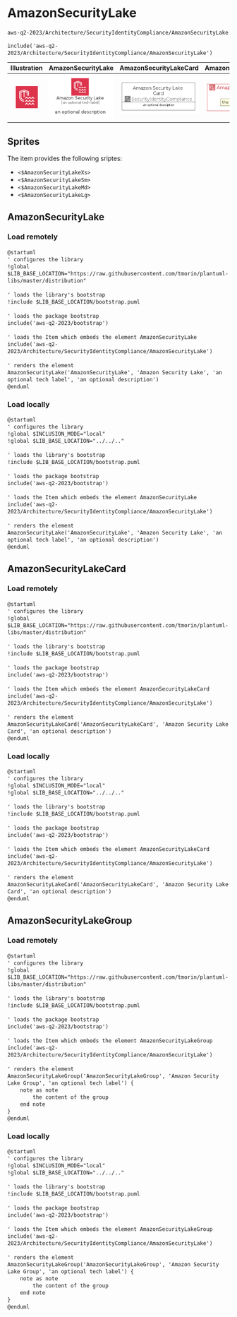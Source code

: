 # AmazonSecurityLake


```text
aws-q2-2023/Architecture/SecurityIdentityCompliance/AmazonSecurityLake
```

```text
include('aws-q2-2023/Architecture/SecurityIdentityCompliance/AmazonSecurityLake')
```



| Illustration | AmazonSecurityLake | AmazonSecurityLakeCard | AmazonSecurityLakeGroup |
| :---: | :---: | :---: | :---: |
| ![illustration for Illustration](../../../aws-q2-2023/Architecture/SecurityIdentityCompliance/AmazonSecurityLake.png) | ![illustration for AmazonSecurityLake](../../../aws-q2-2023/Architecture/SecurityIdentityCompliance/AmazonSecurityLake.Local.png) | ![illustration for AmazonSecurityLakeCard](../../../aws-q2-2023/Architecture/SecurityIdentityCompliance/AmazonSecurityLakeCard.Local.png) | ![illustration for AmazonSecurityLakeGroup](../../../aws-q2-2023/Architecture/SecurityIdentityCompliance/AmazonSecurityLakeGroup.Local.png) |



## Sprites
The item provides the following sriptes:

- `<$AmazonSecurityLakeXs>`
- `<$AmazonSecurityLakeSm>`
- `<$AmazonSecurityLakeMd>`
- `<$AmazonSecurityLakeLg>`





## AmazonSecurityLake

### Load remotely
```plantuml
@startuml
' configures the library
!global $LIB_BASE_LOCATION="https://raw.githubusercontent.com/tmorin/plantuml-libs/master/distribution"

' loads the library's bootstrap
!include $LIB_BASE_LOCATION/bootstrap.puml

' loads the package bootstrap
include('aws-q2-2023/bootstrap')

' loads the Item which embeds the element AmazonSecurityLake
include('aws-q2-2023/Architecture/SecurityIdentityCompliance/AmazonSecurityLake')

' renders the element
AmazonSecurityLake('AmazonSecurityLake', 'Amazon Security Lake', 'an optional tech label', 'an optional description')
@enduml
```

### Load locally
```plantuml
@startuml
' configures the library
!global $INCLUSION_MODE="local"
!global $LIB_BASE_LOCATION="../../.."

' loads the library's bootstrap
!include $LIB_BASE_LOCATION/bootstrap.puml

' loads the package bootstrap
include('aws-q2-2023/bootstrap')

' loads the Item which embeds the element AmazonSecurityLake
include('aws-q2-2023/Architecture/SecurityIdentityCompliance/AmazonSecurityLake')

' renders the element
AmazonSecurityLake('AmazonSecurityLake', 'Amazon Security Lake', 'an optional tech label', 'an optional description')
@enduml
```

## AmazonSecurityLakeCard

### Load remotely
```plantuml
@startuml
' configures the library
!global $LIB_BASE_LOCATION="https://raw.githubusercontent.com/tmorin/plantuml-libs/master/distribution"

' loads the library's bootstrap
!include $LIB_BASE_LOCATION/bootstrap.puml

' loads the package bootstrap
include('aws-q2-2023/bootstrap')

' loads the Item which embeds the element AmazonSecurityLakeCard
include('aws-q2-2023/Architecture/SecurityIdentityCompliance/AmazonSecurityLake')

' renders the element
AmazonSecurityLakeCard('AmazonSecurityLakeCard', 'Amazon Security Lake Card', 'an optional description')
@enduml
```

### Load locally
```plantuml
@startuml
' configures the library
!global $INCLUSION_MODE="local"
!global $LIB_BASE_LOCATION="../../.."

' loads the library's bootstrap
!include $LIB_BASE_LOCATION/bootstrap.puml

' loads the package bootstrap
include('aws-q2-2023/bootstrap')

' loads the Item which embeds the element AmazonSecurityLakeCard
include('aws-q2-2023/Architecture/SecurityIdentityCompliance/AmazonSecurityLake')

' renders the element
AmazonSecurityLakeCard('AmazonSecurityLakeCard', 'Amazon Security Lake Card', 'an optional description')
@enduml
```

## AmazonSecurityLakeGroup

### Load remotely
```plantuml
@startuml
' configures the library
!global $LIB_BASE_LOCATION="https://raw.githubusercontent.com/tmorin/plantuml-libs/master/distribution"

' loads the library's bootstrap
!include $LIB_BASE_LOCATION/bootstrap.puml

' loads the package bootstrap
include('aws-q2-2023/bootstrap')

' loads the Item which embeds the element AmazonSecurityLakeGroup
include('aws-q2-2023/Architecture/SecurityIdentityCompliance/AmazonSecurityLake')

' renders the element
AmazonSecurityLakeGroup('AmazonSecurityLakeGroup', 'Amazon Security Lake Group', 'an optional tech label') {
    note as note
        the content of the group
    end note
}
@enduml
```

### Load locally
```plantuml
@startuml
' configures the library
!global $INCLUSION_MODE="local"
!global $LIB_BASE_LOCATION="../../.."

' loads the library's bootstrap
!include $LIB_BASE_LOCATION/bootstrap.puml

' loads the package bootstrap
include('aws-q2-2023/bootstrap')

' loads the Item which embeds the element AmazonSecurityLakeGroup
include('aws-q2-2023/Architecture/SecurityIdentityCompliance/AmazonSecurityLake')

' renders the element
AmazonSecurityLakeGroup('AmazonSecurityLakeGroup', 'Amazon Security Lake Group', 'an optional tech label') {
    note as note
        the content of the group
    end note
}
@enduml
```

